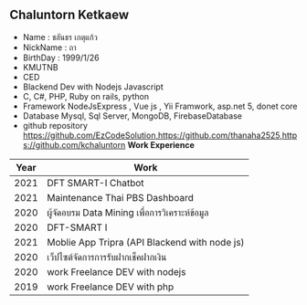 ## Chaluntorn Ketkaew 

 - Name : ชลันธร เกตุแก้ว 
 - NickName : ถา
 - BirthDay : 1999/1/26
 - KMUTNB 
 - CED 
 - Blackend Dev with Nodejs Javascript 
 - C, C#, PHP, Ruby on rails, python
 - Framework NodeJsExpress , Vue js , Yii Framwork, asp.net 5, donet core
 - Database Mysql, Sql Server, MongoDB, FirebaseDatabase
 - github repository https://github.com/EzCodeSolution,https://github.com/thanaha2525,https://github.com/kchaluntorn 
 **Work Experience**
 
|Year| Work  |
|--|--|
|2021  | DFT SMART-I Chatbot |
|2021  | Maintenance Thai PBS Dashboard|
|2020  |  ผู้จัดอบรม Data Mining เพื่อการวิเคราะห์ข้อมูล |
|2020  | DFT-SMART I  |
|2021  | Moblie App Tripra (API Blackend with node js) |
|2020  | เว็ปไซต์จัดการการรับฝากเช็คฝากเงิน |
|2020  | work Freelance DEV with nodejs |
|2019  | work Freelance DEV with php  |

